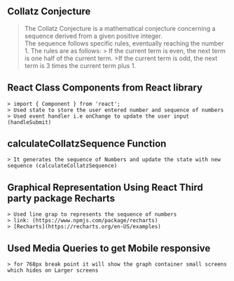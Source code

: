 ## Collatz Conjecture
> The Collatz Conjecture is a mathematical conjecture concerning a sequence derived from a given positive
   integer.  
 >The sequence follows specific rules, eventually reaching the number 1. The rules are as follows:
    > If the current term is even, the next term is one half of the current term.
    >If the current term is odd, the next term is 3 times the current term plus 1.

## React Class Components from React library
    > import { Component } from 'react';
    > Used state to store the user entered number and sequence of numbers
    > Used event handler i.e onChange to update the user input (handleSubmit)
   
## calculateCollatzSequence Function 
    > It generates the sequence of Numbers and update the state with new sequence (calculateCollatzSequence)

## Graphical Representation Using React Third party package Recharts
    > Used line grap to represents the sequence of numbers
    > link: (https://www.npmjs.com/package/recharts)
    > [Recharts](https://recharts.org/en-US/examples)

## Used Media Queries to get Mobile responsive
    > for 768px break point it will show the graph container small screens which hides on Larger screens